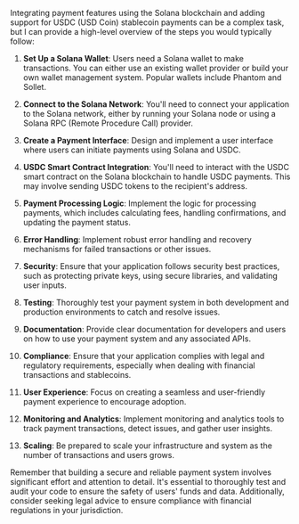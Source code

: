 Integrating payment features using the Solana blockchain and adding support for USDC (USD Coin) stablecoin payments can be a complex task, but I can provide a high-level overview of the steps you would typically follow:

1. **Set Up a Solana Wallet**: Users need a Solana wallet to make transactions. You can either use an existing wallet provider or build your own wallet management system. Popular wallets include Phantom and Sollet.

2. **Connect to the Solana Network**: You'll need to connect your application to the Solana network, either by running your Solana node or using a Solana RPC (Remote Procedure Call) provider.

3. **Create a Payment Interface**: Design and implement a user interface where users can initiate payments using Solana and USDC.

4. **USDC Smart Contract Integration**: You'll need to interact with the USDC smart contract on the Solana blockchain to handle USDC payments. This may involve sending USDC tokens to the recipient's address.

5. **Payment Processing Logic**: Implement the logic for processing payments, which includes calculating fees, handling confirmations, and updating the payment status.

6. **Error Handling**: Implement robust error handling and recovery mechanisms for failed transactions or other issues.

7. **Security**: Ensure that your application follows security best practices, such as protecting private keys, using secure libraries, and validating user inputs.

8. **Testing**: Thoroughly test your payment system in both development and production environments to catch and resolve issues.

9. **Documentation**: Provide clear documentation for developers and users on how to use your payment system and any associated APIs.

10. **Compliance**: Ensure that your application complies with legal and regulatory requirements, especially when dealing with financial transactions and stablecoins.

11. **User Experience**: Focus on creating a seamless and user-friendly payment experience to encourage adoption.

12. **Monitoring and Analytics**: Implement monitoring and analytics tools to track payment transactions, detect issues, and gather user insights.

13. **Scaling**: Be prepared to scale your infrastructure and system as the number of transactions and users grows.

Remember that building a secure and reliable payment system involves significant effort and attention to detail. It's essential to thoroughly test and audit your code to ensure the safety of users' funds and data. Additionally, consider seeking legal advice to ensure compliance with financial regulations in your jurisdiction.